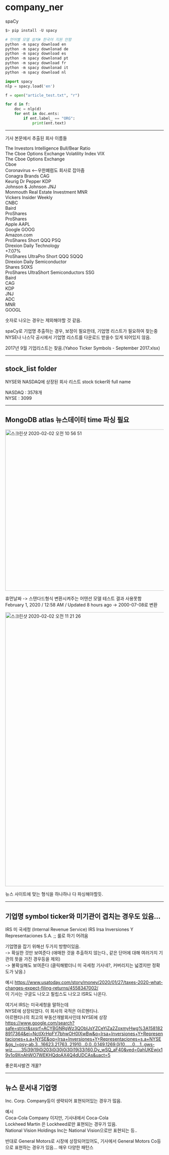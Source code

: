 # company_ner



spaCy 

```python
$> pip install -U spacy

# 언어별 모델 설치# 한국어 지원 안함 
python -m spacy download en
python -m spacy downlonad de
python -m spacy download es
python -m spacy downlonad pt
python -m spacy download fr
python -m spacy downlonad it
python -m spacy download nl


```


```python
import spacy
nlp = spacy.load('en')

f = open("article_test.txt", "r")

for d in f:
    doc = nlp(d)
    for ent in doc.ents:
        if ent.label_ == "ORG":
            print(ent.text)
```
---
기사 본문에서 추출된 회사 이름들

The Investors Intelligence Bull/Bear Ratio  
The Cboe Options Exchange Volatility Index VIX  
The Cboe Options Exchange  
Cboe  
Coronavirus <--우한폐렴도 회사로 잡아줌  
Conagra Brands CAG  
Keurig Dr Pepper KDP  
Johnson & Johnson JNJ  
Monmouth Real Estate Investment MNR  
Vickers Insider Weekly  
CNBC  
Baird  
ProShares  
ProShares  
Apple AAPL  
Google GOOG  
Amazon.com  
ProShares Short QQQ PSQ  
Direxion Daily Technology  
+7.07%  
ProShares UltraPro Short QQQ SQQQ  
Direxion Daily Semiconductor  
Shares SOXS  
ProShares UltraShort Semiconductors SSG  
Baird  
CAG  
KDP  
JNJ  
ADC  
MNR  
GOOGL  
  
숫자로 나오는 경우는 제외해야할 것 같음.  

spaCy로 기업명 추출하는 경우, 보정이 필요한데, 기업명 리스트가 필요하여 찾는중
NYSE나 나스닥 공시에서 기업명 리스트를 다운로드 받을수 있게 되어있지 않음.

2017년 9월 기업리스트는 찾음.(Yahoo Ticker Symbols - September 2017.xlsx)

---

## stock_list folder
NYSE와 NASDAQ에 상장된 회사 리스트
stock ticker와 full name


NASDAQ : 3578개  
NYSE   : 3099  

---
## MongoDB atlas 뉴스데이터 time 파싱 필요

<img width="512" alt="스크린샷 2020-02-02 오전 10 56 51" src="https://user-images.githubusercontent.com/10937193/73601796-245cb100-45ab-11ea-8831-0120c1951039.png">

휴먼날짜 -> 스탠다드형식 변환시켜주는 어텐션 모델 테스트 결과 사용못함  
February 1, 2020 /  12:58 AM / Updated 8 hours ago -> 2000-07-08로 변환

<img width="870" alt="스크린샷 2020-02-02 오전 11 21 26" src="https://user-images.githubusercontent.com/10937193/73601967-53285680-45ae-11ea-96c4-70ebde8f6061.png">


뉴스 사이트에 맞는 형식을 하나하나 다 파싱해야할듯.


---

## 기업명 symbol ticker와 미기관이 겹치는 경우도 있음...
IRS 미 국세청 (Internal Revenue Service)
IRS	Irsa Inversiones Y Representaciones S.A. ;; 룰로 하기 어려움

기업명을 잡기 위해선 두가지 방향이있음.  
-> 확실한 것만 보여준다 (애매한 것을 추출하지 않는다., 같은 단어에 대해 여러가지 기관의 뜻을 가진 경우등을 제외)  
-> 불확실해도 보여준다 (클릭해봤더니 미 국세청 기사네?, 커버리지는 넓겠지만 정확도가 낮음.)  

예시 
https://www.usatoday.com/story/money/2020/01/27/taxes-2020-what-changes-expect-filing-returns/4558347002/  
이 기사는 구글도 나오고 필립스도 나오고 ISR도 나온다.  

여기서 IRS는 미국세청을 말하는데  
NYSE에 상장되었다. 이 회사의 국적은 아르헨티나.  
아르헨티나의 최고의 부동산개발회사인데 NYSE에 상장  
https://www.google.com/search?safe=strict&sxsrf=ACYBGNRgWz3QObIJsYZCeYiZa2ZoxmyHwg%3A1581828917364&ei=NctIXrHpFY7bhwOH0IXwBw&q=Irsa+Inversiones+Y+Representaciones+s.a+NYSE&oq=Irsa+Inversiones+Y+Representaciones+s.a+NYSE&gs_l=psy-ab.3...16623.21763..21910...0.0..0.149.1269.0j10......0....1..gws-wiz.......35i39i19j0i203j0i30j0i30i19j33i160.Dy_wSQ_aF40&ved=0ahUKEwjx19v1o9XnAhWO7WEKHQdoAX4Q4dUDCAs&uact=5

좋은회사발견 개꿀?


---
## 뉴스 문서내 기업명 
Inc. Corp. Company등이 생략되어 표현되어있는 경우가 많음.  

예시  
Coca-Cola Company 이지만, 기사내에서 Coca-Cola  
Lockheed Martin 은 Lockheed로만 표현되는 경우가 있음.  
National Vision Holdings Inc는 National Vision으로만 표현되는 등..

반대로 General Motors로 시장에 상장되어있어도, 기사에서 General Motors Co등으로 표현하는 경우가 있음... 매우 다양한 패턴스  

